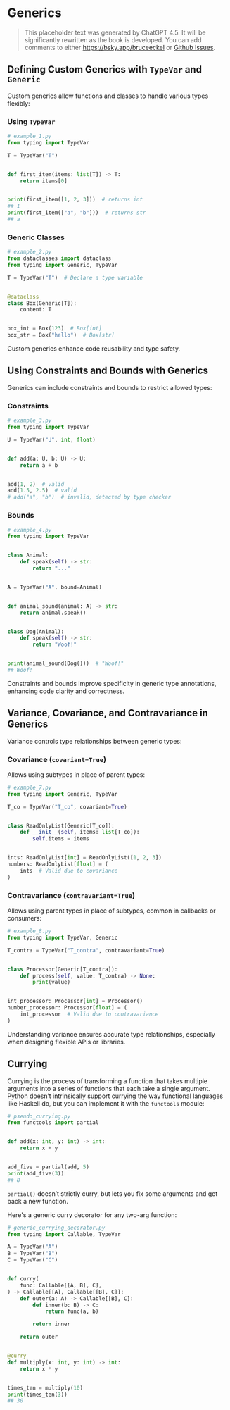 # Generics

> This placeholder text was generated by ChatGPT 4.5. It will be significantly rewritten as the book is developed.
> You can add comments to either <https://bsky.app/bruceeckel> or [Github Issues](https://github.com/ThinkingInTypes/ThinkingInTypes.github.io/issues).

## Defining Custom Generics with `TypeVar` and `Generic`

Custom generics allow functions and classes to handle various types flexibly:

### Using `TypeVar`

```python
# example_1.py
from typing import TypeVar

T = TypeVar("T")


def first_item(items: list[T]) -> T:
    return items[0]


print(first_item([1, 2, 3]))  # returns int
## 1
print(first_item(["a", "b"]))  # returns str
## a
```

### Generic Classes

```python
# example_2.py
from dataclasses import dataclass
from typing import Generic, TypeVar

T = TypeVar("T")  # Declare a type variable


@dataclass
class Box(Generic[T]):
    content: T


box_int = Box(123)  # Box[int]
box_str = Box("hello")  # Box[str]
```

Custom generics enhance code reusability and type safety.

## Using Constraints and Bounds with Generics

Generics can include constraints and bounds to restrict allowed types:

### Constraints

```python
# example_3.py
from typing import TypeVar

U = TypeVar("U", int, float)


def add(a: U, b: U) -> U:
    return a + b


add(1, 2)  # valid
add(1.5, 2.5)  # valid
# add("a", "b")  # invalid, detected by type checker
```

### Bounds

```python
# example_4.py
from typing import TypeVar


class Animal:
    def speak(self) -> str:
        return "..."


A = TypeVar("A", bound=Animal)


def animal_sound(animal: A) -> str:
    return animal.speak()


class Dog(Animal):
    def speak(self) -> str:
        return "Woof!"


print(animal_sound(Dog()))  # "Woof!"
## Woof!
```

Constraints and bounds improve specificity in generic type annotations, enhancing code clarity and correctness.

## Variance, Covariance, and Contravariance in Generics

Variance controls type relationships between generic types:

### Covariance (`covariant=True`)

Allows using subtypes in place of parent types:

```python
# example_7.py
from typing import Generic, TypeVar

T_co = TypeVar("T_co", covariant=True)


class ReadOnlyList(Generic[T_co]):
    def __init__(self, items: list[T_co]):
        self.items = items


ints: ReadOnlyList[int] = ReadOnlyList([1, 2, 3])
numbers: ReadOnlyList[float] = (
    ints  # Valid due to covariance
)
```

### Contravariance (`contravariant=True`)

Allows using parent types in place of subtypes, common in callbacks or consumers:

```python
# example_8.py
from typing import TypeVar, Generic

T_contra = TypeVar("T_contra", contravariant=True)


class Processor(Generic[T_contra]):
    def process(self, value: T_contra) -> None:
        print(value)


int_processor: Processor[int] = Processor()
number_processor: Processor[float] = (
    int_processor  # Valid due to contravariance
)
```

Understanding variance ensures accurate type relationships, especially when designing flexible APIs or libraries.

## Currying

Currying is the process of transforming a function that takes multiple arguments into a series of functions that each take a single argument.
Python doesn’t intrinsically support currying the way functional languages like Haskell do, but you can implement it with the `functools` module:

```python
# pseudo_currying.py
from functools import partial


def add(x: int, y: int) -> int:
    return x + y


add_five = partial(add, 5)
print(add_five(3))
## 8
```

`partial()` doesn’t strictly curry, but lets you fix some arguments and get back a new function.

Here's a generic curry decorator for any two-arg function:

```python
# generic_currying_decorator.py
from typing import Callable, TypeVar

A = TypeVar("A")
B = TypeVar("B")
C = TypeVar("C")


def curry(
    func: Callable[[A, B], C],
) -> Callable[[A], Callable[[B], C]]:
    def outer(a: A) -> Callable[[B], C]:
        def inner(b: B) -> C:
            return func(a, b)

        return inner

    return outer


@curry
def multiply(x: int, y: int) -> int:
    return x * y


times_ten = multiply(10)
print(times_ten(3))
## 30
```
